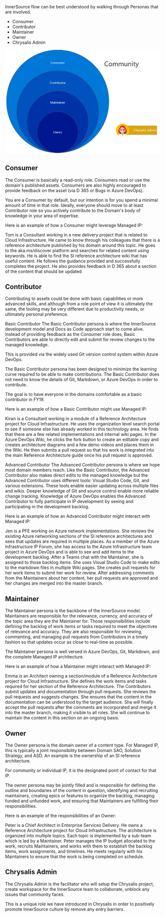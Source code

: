 </br>
</br>

InnerSource flow can be best understood by walking through Personas that are involved.

* Consumer
* Contributor
* Maintainer
* Owner
* Chrysalis Admin

![Personas](/docs/attachments/Personas.png)

## Consumer

The Consumer is basically a read-only role. Consumers read or use the domain's published assets. Consumers are also highly encouraged to provide feedback on the asset (via D 365 or Bugs in Azure DevOps).

You are a Consumer by default, but our intention is for you spend a minimal amount of time in that role. Ideally, everyone should move to at least Contributor role so you actively contribute to the Domain's body of knowledge in your area of expertise.

Here is an example of how a Consumer might leverage Managed IP:

Tom is a Consultant working in a new delivery project that is related to Cloud Infrastructure. He came to know through his colleagues that there is a reference architecture published by his domain around this topic. He goes to the aka.ms/discover platform and searches for related content using keywords. He is able to find the SI reference architecture wiki that has useful content. He follows the guidance provided and successfully completes the project. He also provides feedback in D 365 about a section of the content that should be updated

## Contributor

Contributing to assets could be done with basic capabilities or more advanced skills, and although from a role point of view it is ultimately the same, the tooling may be very different due to productivity needs, or ultimately personal preference.

Basic Contributor
The Basic Contributor persona is where the InnerSource development model and Docs as Code approach start to come alive. Instead of providing feedback as the Consumer role does, Basic Contributors are able to directly edit and submit for review changes to the managed knowledge.

This is provided via the widely used Git version control system within Azure DevOps.

The Basic Contributor persona has been designed to minimize the learning curve required to be able to make contributions. The Basic Contributor does not need to know the details of Git, Markdown, or Azure DevOps in order to contribute.

The goal is to have everyone in the domains comfortable as a basic contributor in FY19.

Here is an example of how a Basic Contributor might use Managed IP:

Kiran is a Consultant working in a module of a Reference Architecture project for Cloud Infrastructure. He uses the organization level search portal to see if someone else has already worked in this technology area. He finds that there are a few related implementations and internal wiki pages. In the Azure DevOps Wiki, he clicks the fork button to create an editable copy and creates architecture diagrams and a few demo videos and places them in the Wiki. He then submits a pull request so that his work is integrated into the main Reference Architecture guide once his pull request is approved.

Advanced Contributor
The Advanced Contributor persona is where we hope most domain members reach. Like the Basic Contributor, the Advanced Contributor also makes direct edits to the managed knowledge but the Advanced Contributor uses different tools: Visual Studio Code, Git, and various extensions. These tools enable easier updating across multiple files and wikis. Deeper knowledge of Git and source control enable more reliable change tracking. Knowledge of Azure DevOps enables the Advanced Contributor to fully participate in IP development by seeing and participating in the development backlog.

Here is an example of how an Advanced Contributor might interact with Managed IP:

Jen is a PFE working on Azure network implementations. She reviews the existing Azure networking sections of the SI reference architectures and sees that updates are required in multiple places. As a member of the Azure Infrastructure IP Forum, she has access to the Azure Infrastructure team project in Azure DevOps and is able to see and add items to the development backlog. After a Teams chat with the Maintainer, she is assigned to those backlog items. She uses Visual Studio Code to make edits to the markdown files in multiple Wiki pages. She creates pull requests for her work items to submit her work for review. After addressing comments from the Maintainers about her content, her pull requests are approved and her changes are merged into the master branch.

## Maintainer

The Maintainer persona is the backbone of the InnerSource model. Maintainers are responsible for the relevance, currency, and accuracy of the topic area they are the Maintainer for. Those responsibilities include defining the backlog of work items or tasks required to meet the objectives of relevance and accuracy. They are also responsible for reviewing, commenting, and managing pull requests from Contributors in a timely fashion so that updates occur as close to real-time as possible.

The Maintainer persona is well versed in Azure DevOps, Git, Markdown, and the complete Managed IP architecture.

Here is an example of how a Maintainer might interact with Managed IP:

Emma is an Architect owning a section/module of a Reference Architecture project for Cloud Infrastructure. She defines the work items and tasks required for her section of the Reference Architecture. The Contributors submit updates and documentation through pull requests. She reviews the pull requests and suggests changes. She ensures that the content in the documentation can be understood by the target audience. She will finally accept the pull requests after the comments are incorporated and merge it into the master branch, making it visible to all roles. She will continue to maintain the content in this section on an ongoing basis.

## Owner

The Owner persona is the domain owner of a content type. For Managed IP, this is typically a joint responsibility between Domain SAO, Solution Strategy, and ASD. An example is the ownership of an SI reference architecture.

For community or individual IP, it is the designated point of contact for that IP.

The owner persona may be jointly filled and is responsible for defining the outline and boundaries of the content in question, identifying and recruiting maintainers, creating epics or features to organize the backlog, managing funded and unfunded work, and ensuring that Maintainers are fulfilling their responsibilities.

Here is an example of the responsibilities of an Owner:

Peter is a Chief Architect in Enterprise Services Delivery. He owns a Reference Architecture project for Cloud Infrastructure. The architecture is organized into multiple topics. Each topic is implemented by a sub-team which is led by a Maintainer. Peter manages the IP budget allocated to the work, recruits Maintainers, and works with them to establish the backlog items, work assignments, and timelines. He meets regularly with his Maintainers to ensure that the work is being completed on schedule.

## Chrysalis Admin

The Chrysalis Admin is the facilitator who will setup the Chrysalis project, create workspace for the InnerSource team to collaborate, unblock any issues that community faces.

This is a unique role we have introduced in Chrysalis in order to positively promote InnerSource culture by remove any entry barriers.


</br>
</br>

